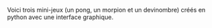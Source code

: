 Voici trois mini-jeux (un pong, un morpion et un devinombre) créés en python avec une interface graphique.
